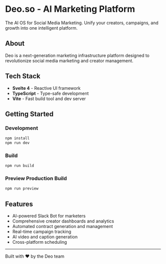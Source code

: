 # Deo.so - AI Marketing Platform

The AI OS for Social Media Marketing. Unify your creators, campaigns, and growth into one intelligent platform.

## About

Deo is a next-generation marketing infrastructure platform designed to revolutionize social media marketing and creator management.

## Tech Stack

- **Svelte 4** - Reactive UI framework
- **TypeScript** - Type-safe development
- **Vite** - Fast build tool and dev server

## Getting Started

### Development

```bash
npm install
npm run dev
```

### Build

```bash
npm run build
```

### Preview Production Build

```bash
npm run preview
```

## Features

- AI-powered Slack Bot for marketers
- Comprehensive creator dashboards and analytics
- Automated contract generation and management
- Real-time campaign tracking
- AI video and caption generation
- Cross-platform scheduling

---

Built with ❤️ by the Deo team
